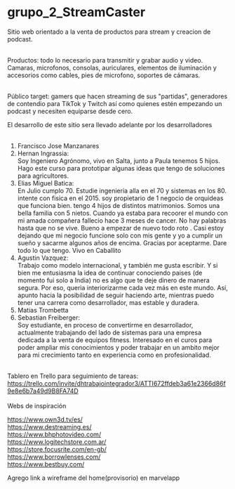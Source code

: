 # grupo_2_StreamCaster
Sitio web orientado a la venta de productos para stream y creacion de podcast.<br><br>

Productos: todo lo necesario para transmitir y grabar audio y video. Camaras, microfonos, consolas, auriculares, elementos de iluminación y accesorios como cables, pies de microfono, soportes de cámaras.<br><br>

Público target: gamers que hacen streaming de sus "partidas", generadores de contendio para TikTok y Twitch así como quienes estén empezando un podcast y necesiten equiparse desde cero.<br>

El desarrollo de este sitio sera llevado adelante por los desarrolladores<br><br>

1. Francisco Jose Manzanares<br>
2. Hernan Ingrassia:<br>
Soy Ingeniero Agrónomo, vivo en Salta, junto a Paula tenemos 5 hijos. Hago este curso para prototipar algunas ideas que tengo de soluciones para agricultores.<br>
3. Elias Miguel Batica:<br>
En Julio cumplo 70. Estudie ingenieria alla en el 70 y sistemas en los 80. intente con fisica en el 2015. soy propietario de 1 negocio de orquideas que funciona bien. tengo 4 hijos de distintos matrimonios. Somos una bella familia con 5 nietos. Cuando ya estaba para recoorer el mundo con mi amada compañera fallecio hace 3 meses de cancer. No hay palabras hasta que no se vive. Bueno a empezar de nuevo todo roto . Casi estoy dejando que mi negocio funcione solo con mis gente y yo a cumplir un sueño y sacarme algunos años de encima. Gracias por aceptarme. Dare todo lo que tengo. Vivo en Caballito
4. Agustin Vazquez:<br>
Trabajo como modelo internacional, y también me gusta escribir. Y si bien me entusiasma la idea de continuar conociendo paises (de momento fui solo a India) no es algo que te deje dinero de manera segura. Por eso, queria interiorizarme cada vez más en este mundo. Así, apunto hacia la posibilidad de seguir haciendo arte, mientras puedo tener una carrera como desarrollador, mas estable y duradera.<br>
5. Matias Trombetta
6. Sebastian Freiberger:<br>
Soy estudiante, en proceso de convertirme en desarrollador, actualmente trabajando del lado de sistemas para una empresa dedicada a la venta de equipos fitness. Interesado en el curos para poder ampliar mis conocimientos y poder trabajar en un ambito mejor para mi crecimiento tanto en experiencia como en profesionalidad.<br><br>

Tablero en Trello para seguimiento de tareas: https://trello.com/invite/dhtrabajointegrador3/ATTI672ffdeb3a61e2366d86f9e8e6b7a49d9B8FA74D
<br><br>
Webs de inspiración<br>

https://www.own3d.tv/es/
<br>
https://www.destreaming.es/
<br>
https://www.bhphotovideo.com/
<br>
https://www.logitechstore.com.ar/
<br>
https://store.focusrite.com/en-gb/
<br>
https://www.borrowlenses.com/
<br>
https://www.bestbuy.com/

Agrego link a wireframe del home(provisorio) en marvelapp




